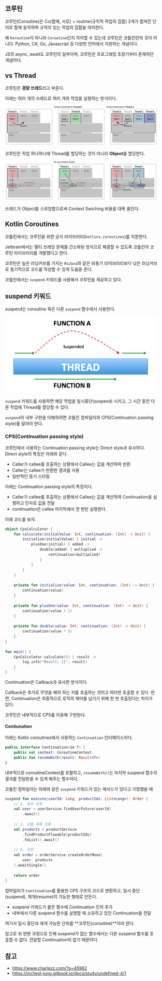 ## 코루틴

코루틴(Coroutine)은 Co(함께, 서로) + routine(규칙적 작업의 집합) 2개가 합쳐진 단어로 함께 동작하며 규칙이 있는 작업의 집합을 의미한다.

왜 `Koroutine`이 아니라 `Coroutine`인지 의아할 수 있는데 코루틴은 코틀린만의 것이 아니다. Python, C#, Go, Javascript 등 다양한 언어에서 지원하는 개념이다.

JS의 async, await도 코루틴의 일부이며, 코루틴은 프로그래밍 초창기부터 존재하던 개념이다.

## vs Thread

코루틴은 **경량 쓰레드**라고 부른다.

아래는 여러 개의 쓰레드로 여러 개의 작업을 실행하는 방식이다.

![img_1.png](img_1.png)

코루틴은 작업 하나하나에 Thread를 할당하는 것이 아니라 **Object**를 할당한다. 

![img_2.png](img_2.png)

쓰레드가 Object를 스위칭함으로써 Context Swiching 비용을 대폭 줄인다.


## Kotlin Coroutines

코틀린에서는 코루틴을 위한 공식 라이브러리(`kotlinx.coroutines`)를 지원한다.

Jetbrain에서는 멀티 쓰레딩 문제를 간소화된 방식으로 해결할 수 있도록 코틀린의 코루틴 라이브러리를 개발했다고 한다.

코루틴은 높은 러닝커브를 가지는 `RxJava`와 같은 비동기 라이브러리보다 낮은 러닝커브로 동기적으로 코드를 작성할 수 있게 도움을 준다.

코틀린에서는 `suspend` 키워드를 사용해서 코루틴을 제공하고 있다.

## suspend 키워드

suspend는 coroutine 혹은 다른 `suspend` 함수에서 사용한다.

![img.png](img.png)

`suspend` 키워드를 사용하면 해당 작업을 일시중단(suspend) 시키고, 그 시간 동안 다른 작업에 Thread를 할당할 수 있다.

`suspend`의 내부 구현을 이해하려면 코틀린 컴파일러와 CPS(Continuation passing style)를 알아야 한다.

### CPS(Continuation passing style)

코루틴에서 사용하는 Continuation passing style는 Direct style과 유사하다. Direct style의 특징은 아래와 같다.
- Caller가 callee를 호출하는 상황에서 Callee는 값을 계산하여 반환
- Caller는 callee가 반환한 결과를 사용
- 일반적인 동기 스타일

아래는 Continuation passing style의 특징이다.
- Caller가 callee를 호출하는 상황에서 Callee는 값을 계산하여 Continuation을 실행하고 인자로 값을 전달
- continuation은 callee 마지막에서 한 번만 실행한다.

아래 코드를 보자.

```kotlin
object CpsCalculator {
    fun calculate(initialValue: Int, continuation: (Int) -> Unit) {
        initialize(initialValue) { initial ->
            plusOne(initial) { added ->
                double(added) { multiplied ->
                    continuation(multiplied)
                }
            }
        }
    }

    private fun initialize(value: Int, continuation: (Int) -> Unit) {
        continuation(value)
    }

    private fun plusOne(value: Int, continuation: (Int) -> Unit) {
        continuation(value + 1)
    }

    private fun double(value: Int, continuation: (Int) -> Unit) {
        continuation(value * 2)
    }
}

fun main() {
    CpsCalculator.calculate(5) { result ->
        log.info("Result: {}", result)
    }
}
```

Continuation은 Callback과 유사한 방식이다.

Callback은 추가로 무엇을 해야 하는 지를 호출하는 것이고 여러번 호출할 수 있다. 반면, Continuation은 최종적으로 로직의 제어를 넘기기 위해 한 번 호출된다는 차이가 있다.

코루틴은 내부적으로 CPS를 이용해 구현된다.

#### Contiunation

아래는 Kotlin coroutines에서 사용하는 `Continuation` 인터페이스이다.

```kotlin
public interface Continuation<in T> {
    public val context: CoroutineContext
    public fun resumeWith(result: Result<T>)
}
```

내부적으로 coroutineContext를 포함하고, `resumeWith()`는 마지막 suspend 함수의 결과를 전달받을 수 있게 해주는 함수이다.

코틀린 컴파일러는 아래와 같은 `suspend` 키워드가 있는 메서드가 있다고 가정했을 때

```kotlin
suspend fun execute(userId: Long, productIds: List<Long>): Order {
    // 1. 유저 조회
    val user = userService.findUserFuture(userId)
        .await()

    // 2. 상품 목록 조회
    val products = productService
        .findProductFlowable(productIds)
        .toList().await()
    
    // 5. 주문
    val order = orderService.createOrderMono(
        user, products
    ).awaitSingle()

    return order
}
```

컴파일러가 `Continuation`를 활용한 CPS 구조의 코드로 변환하고, 일시 중단(suspend), 재개(resume)이 가능한 형태로 만든다.
- suspend 키워드가 붙은 함수에 Continuation 인자 추가
- 내부에서 다른 suspend 함수를 실행할 때 소유하고 있던 Continuation을 전달

여기서 일시 중단과 재개 가능한 단위를 **코루틴(coroutine)**이라 한다.

참고로 위 변환 과정으로 인해 suspend가 없는 함수에서는 다른 suspend 함수를 호출할 수 없다. 전달할 Continuation이 없기 때문이다.



## 참고
- https://www.charlezz.com/?p=45962
- https://incheol-jung.gitbook.io/docs/study/undefined-4/1